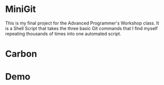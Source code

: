 # MiniGit
This is my final project for the Advanced Programmer's Workshop class. It is a Shell Script that takes the three basic Git commands that I find myself repeating thousands of times into one automated script.

# Carbon

# Demo
